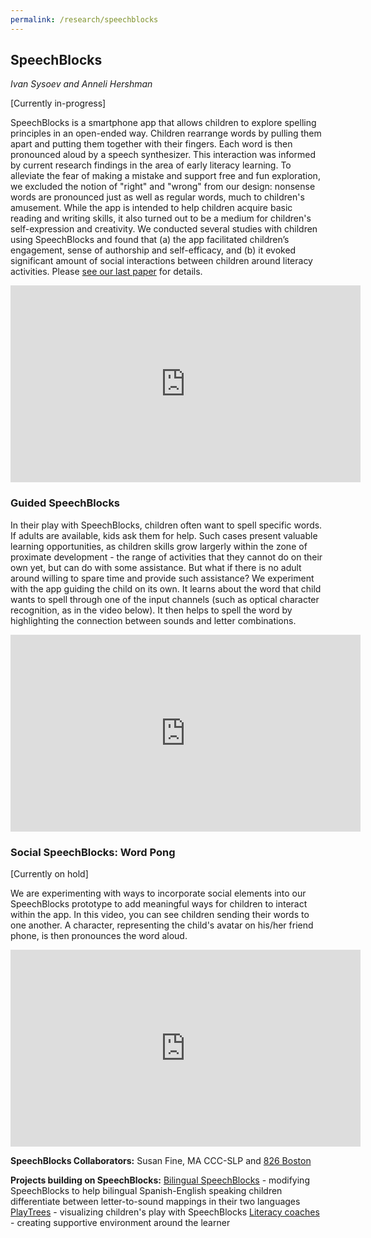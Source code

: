 ```yaml
---
permalink: /research/speechblocks
---
```


## SpeechBlocks
*Ivan Sysoev and Anneli Hershman*

[Currently in-progress]

SpeechBlocks is a smartphone app that allows children to explore spelling principles in an open-ended way. Children rearrange words by pulling them apart and putting them together with their fingers. Each word is then pronounced aloud by a speech synthesizer. This interaction was informed by current research findings in the area of early literacy learning. To alleviate the fear of making a mistake and support free and fun exploration, we excluded the notion of "right" and "wrong" from our design: nonsense words are pronounced just as well as regular words, much to children's amusement. While the app is intended to help children acquire basic reading and writing skills, it also turned out to be a medium for children's self-expression and creativity. We conducted several studies with children using SpeechBlocks and found that (a) the app facilitated children’s engagement, sense of authorship and self-efficacy, and (b) it evoked significant amount of social interactions between children around literacy activities. Please [see our last paper](/papers/speechblocks-final.pdf) for details.

<iframe width="560" height="315" src="https://www.youtube.com/embed/eQmpQYfhUf0" frameborder="0" allowfullscreen></iframe> 

### Guided SpeechBlocks

In their play with SpeechBlocks, children often want to spell specific words. If adults are available, kids ask them for help. Such cases present valuable learning opportunities, as children skills grow largerly within the zone of proximate development - the range of activities that they cannot do on their own yet, but can do with some assistance. But what if there is no adult around willing to spare time and provide such assistance? We experiment with the app guiding the child on its own. It learns about the word that child wants to spell through one of the input channels (such as optical character recognition, as in the video below). It then helps to spell the word by highlighting the connection between sounds and letter combinations. 

<iframe width="560" height="315" src="https://www.youtube.com/embed/7_-UX7kAsLQ" frameborder="0" allowfullscreen></iframe>

### Social SpeechBlocks: Word Pong
[Currently on hold]

We are experimenting with ways to incorporate social elements into our SpeechBlocks prototype to add meaningful ways for children to interact within the app. In this video, you can see children sending their words to one another. A character, representing the child's avatar on his/her friend phone, is then pronounces the word aloud.

<iframe width="560" height="315" src="https://www.youtube.com/embed/1hJCZQLppZI" frameborder="0" allowfullscreen></iframe>
 
__SpeechBlocks Collaborators:__ Susan Fine, MA CCC-SLP and [826 Boston](http://www.826boston.org/)

__Projects building on SpeechBlocks:__
[Bilingual SpeechBlocks](projects/bilingual-speechblocks) - modifying SpeechBlocks to help bilingual Spanish-English speaking children differentiate between letter-to-sound mappings in their two languages
[PlayTrees](/projects/playtrees) - visualizing children's play with SpeechBlocks
[Literacy coaches](/projects/family-learning-coach) - creating supportive environment around the learner
